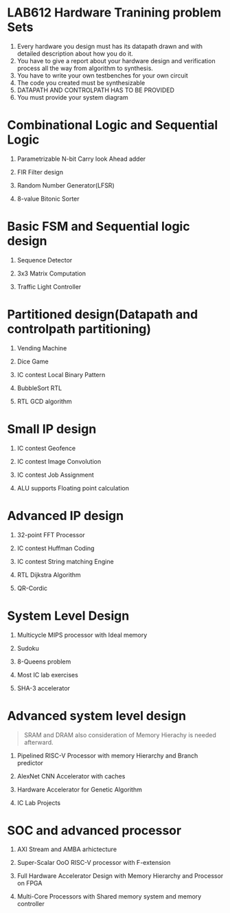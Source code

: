 # LAB612 Hardware Tranining problem Sets
1. Every hardware you design must has its datapath drawn and with detailed description about how you do it.<br />
2. You have to give a report about your hardware design and verification process all the way from algorithm to synthesis.<br />
3. You have to write your own testbenches for your own circuit<br />
4. The code you created must be synthesizable<br />
5. DATAPATH AND CONTROLPATH HAS TO BE PROVIDED <br />
6. You must provide your system diagram <br />

# Combinational Logic and Sequential Logic

1. Parametrizable N-bit Carry look Ahead adder

2. FIR Filter design

3. Random Number Generator(LFSR)

4. 8-value Bitonic Sorter

# Basic FSM and Sequential logic design

1. Sequence Detector

2. 3x3 Matrix Computation

3. Traffic Light Controller

# Partitioned design(Datapath and controlpath partitioning)
1. Vending Machine

2. Dice Game

3. IC contest Local Binary Pattern

4. BubbleSort RTL

5. RTL GCD algorithm

# Small IP design

1. IC contest Geofence

2. IC contest Image Convolution

3. IC contest Job Assignment

4. ALU supports Floating point calculation

# Advanced IP design
1. 32-point FFT Processor

2. IC contest Huffman Coding

3. IC contest String matching Engine

4. RTL Dijkstra Algorithm

5. QR-Cordic

# System Level Design
1. Multicycle MIPS processor with Ideal memory

2. Sudoku

3. 8-Queens problem

4. Most IC lab exercises

5. SHA-3 accelerator

# Advanced system level design
>SRAM and DRAM also consideration of Memory Hierachy is needed afterward.
1. Pipelined RISC-V Processor with memory Hierarchy and Branch predictor

2. AlexNet CNN Accelerator with caches

3. Hardware Accelerator for Genetic Algorithm

4. IC Lab Projects

#  SOC and advanced processor
1. AXI Stream and AMBA arhictecture

2. Super-Scalar OoO RISC-V processor with F-extension

3. Full Hardware Accelerator Design with Memory Hierarchy and Processor on FPGA

4. Multi-Core Processors with Shared memory system and memory controller
